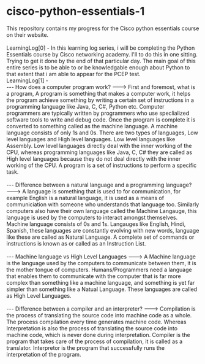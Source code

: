 # cisco-python-essentials-1
This repository contains my progress for the Cisco python essentials course on their website. </br>
</br>
LearningLog[0] - In this learning log series, i will be completing the Python Essentials course by Cisco networking academy. I'll to do this in one sitting. Trying to get it done by the end of that particular day. 
The main goal of this entire series is to be able to or be knowledgable enough about Python to that extent that i am able to appear for the PCEP test.</br>
LearningLog[1] - <br/>
--- How does a computer program work?
---> First and foremost, what is a program, A program is something that makes a computer work, it helps the program achieve something by writing a certain set of instructions in a programming language like Java, C, C#, Python etc. Computer programmers are typically written by programmers who use speclialized software tools to write and debug code. Once the program is complete it is converted to something called as the machine language. A machine language consists of only 1s and 0s. There are two types of languages, Low level languages and High level languages. Low level languages like Assembly. Low level languages directly deal with the inner working of the CPU, whereas programming languages like Java, C, C# they are called as High level languages because they do not deal directly with the inner working of the CPU. A program is a set of instructions to perform a specific task.</br>
</br>
--- Difference between a natural language and a programming language? </br>
---> A language is something that is used to for communication, for example English is a natural language, it is used as a means of communiciation with someone who understands that language too. Similarly computers also have their own language called the Machine Langauge, this language is used by the computers to interact amongst themselves. Machine language consists of 0s and 1s. Langauges like English, Hindi, Spanish, these languages are constantly evolving with new words, language like these are called as Natural Language. A complete set of commands or instructions is known as or called as an Instruction List.</br>
</br>
--- Machine language vs High Level Languages
---> A Machine language is the language used by the computers to communicate between them, it is the mother tongue of computers. Humans/Programmers need a language that enables them to communicate with the computer that is far more complex than something like a machine language, and something is yet far simpler than something like a Natual Language. These languages are called as High Level Languages.</br>
</br>
--- Difference between a compiler and an interpreter?
---> Compilation is the process of translating the source code into machine code as a whole. The process compilation every time generates machine code. Whereas Interpretation is also the process of translating the source code into machine code, which is never done during interpretation. Compiler is the program that takes care of the process of compilation, it is called as a translator. Interpretor is the program that successfully runs the interpretation of the program. </br>
</br>

